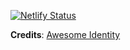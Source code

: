 [![Netlify Status](https://api.netlify.com/api/v1/badges/5299bfd1-9cc0-4e43-aa1a-c3685e193ded/deploy-status)](https://app.netlify.com/sites/upbeat-meitner-5f260f/deploys)

**Credits**: [Awesome Identity](https://github.com/posquit0/hugo-awesome-identity)

